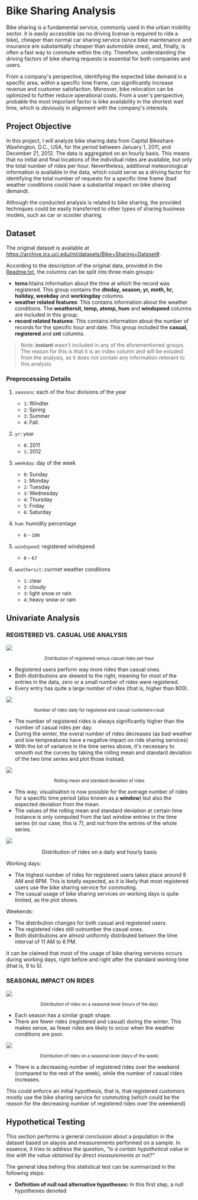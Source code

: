 # Bike Sharing Analysis

Bike sharing is a fundamental service, commonly used in the urban mobility sector. it is easily accessible (as no driving license is required to ride a bike), cheaper than normal car sharing service (since bike maintenance and insurance are substantially cheaper than automobile ones), and, finally, is often a fast way to commute within the city. Therefore, understanding the driving factors of bike sharing requests is essential for both companies and users.

From a company's perspective, identifying the expected bike demand in a specific area, within a specific time frame, can significantly increase revenue and customer satisfaction. Moreover, bike relocation can be optimized to further reduce operational costs. From a user's perspective, probable the most important factor is bike availability in the shortest wait time, which is obviously in alignment with the company's interests.

## Project Objective
In this project, I will analyze bike sharing data from Capital Bikeshare Washington, D.C., USA, for the period between January 1, 2011, and December 21, 2012. The data is aggregated on an hourly basis. This means that no initial and final locations of the individual rides are available, but only the total number of rides per hour. Nevertheless, additional meteorological information is available in the data, which could serve as a driving factor for identifying the total number of requests for a specific time frame (bad weather conditions could have a substantial impact on bike sharing demand).

Although the conducted analysis is related to bike sharing, the provided techniques could be easily transferred to other types of sharing business models, such as car or scooter sharing.

## Dataset
The original dataset is available at https://archive.ics.uci.edu/ml/datasets/Bike+Sharing+Dataset#.

According to the description of the original data, provided in the [Readme.txt](data/README.txt), the columns can be split into three main groups:
- **tems**:htains information about the time at which the record was registered. This group contains the **dteday, season, yr, mnth, hr, holiday, weekday** and **workingday** columns.
- **weather related features**: This contains information about the weather conditions. The **weathersit, temp, atemp, hum** and **windspeed** columns are included in this group.
- **record related features**: This contains information about the number of records for the specific hour and date. This group included the **casual, registered** and **cnt** columns.

> Note: **instant** wasn't included in any of the aforementioned groups. The reason for this is that it is an index column and will be exluded from the analysis, as it does not contain any information relevant to this analysis.

### Preprocessing Details
1. `seasons`: each of the four divisions of the year
    - `1`: Windter
    - `2`: Spring
    - `3`: Summer
    - `4`: Fall.

2. `yr`: year
    - `0`: 2011
    - `1`: 2012

3. `weekday`: day of the week
    - `0`: Sunday
    - `1`: Monday
    - `2`: Tuesday
    - `3`: Wednesday
    - `4`: Thursday
    - `5`: Friday
    - `6`: Saturday

4. `hum`: humidity percentage
    - `0` - `100`

5. `windspeed`: registered windspeed
    - `0` - `67`

6. `weathersit`: currnet weather conditions
    - `1`: clear
    - `2`: cloudy
    - `3`: light snow or rain
    - `4`: heavy snow or rain


## Univariate Analysis
### REGISTERED VS. CASUAL USE ANALYSIS

![](figs/rides_distribution.png)
<p align="center"><sub>Distribution of registered versus casual rides per hour</sub</p>

- Registered users perform way more rides than casual ones.
- Both distributions are skewed to the right, meaning for most of the entries in the data, zero or a small number of rides were registered.
- Every entry has quite a large number of rides (that is, higher than 800).


![](figs/rides_daily.png)<p align="center"><sub>Number of rides daily for registered and casual customers</sub</p>

- The number of registered rides is always significantly higher than the number of casual rides per day.
- During the winter, the overal number of rides decreases (as bad weather and low tempreatures have a negative impact on ride sharing services)
- With the lot of variance in the time series above, it's necessary to smooth out the curves by taking the rolling mean and standard deviation of the two time series and plot those instead.

![](figs/rides_aggregated.png)
<p align="center"><sub>Rolling mean and standard deviation of rides</sub</p>

- This way, visualisation is now possible for the average number of rides for a specific time period (also known as a **window**) but also the expected deviation from the mean.
- The values of the rolling mean and standard deviation at certain time instance is only computed from the last *window* entries in the time series (in our case, this is 7), and not from the entries of the whole series.

![](figs/weekday_hour_distributions.png)
<p align="center">Distribution of rides on a daily and hourly basis<sub></sub></p>

Working days:
- The highest number of rides for registered users takes place around 8 AM and 6PM. This is totally expected, as it is likely that most registered users use the bike sharing service for commuting.
- The casual usage of bike sharing services on working days is quite limited, as the plot shows.

Weekends:
- The distribution changes for both casual and registered users.
- The registered rides still outnumber the casual ones.
- Both distributions are almost uniformly distributed betwen the time interval of 11 AM to 6 PM.

It can be claimed that most of the usage of bike sharing services occurs during working days, right before and right after the standard working time (that is, 9 to 5).

### SEASONAL IMPACT ON RIDES
![](figs/season_hour_distributions.png)
<p align="center"><sub>Distribution of rides on a seasonal level (hours of the day)</sub></p>

- Each season has a similar graph shape.
- There are fewer rides (registered and casual) during the winter. This makes sense, as fewer rides are likely to occur when the weather conditions are poor.

![](figs/season_weekday_distributions.png)
<p align="center"><sub>Distribution of rides on a seasonal level (days of the week)</sub></p>

- There is a decreasing number of registered rides over the weekend (compared to the rest of the week), while the number of casual rides increases.

This could enforce an initial hypothesis, that is, that registered customers mostly use the bike sharing service for commuting (which could be the reason for the decreasing number of registered rides over the weeekend)

## Hypothetical Testing
This section performs a general conclusion about a population in the dataset based on alaysis and measurements performed on a sample. In essence, it tries to address the question, *"Is a certain hypothetical value in line with the value obtained by direct measurements or not?"*

 The general idea behing this statistical test can be summarized in the following steps:
- **Definition of null nad alternative hypotheses:** In this first step, a null hypothesies denoted 